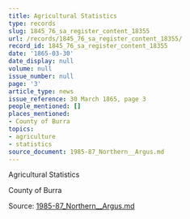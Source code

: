 ```yaml
---
title: Agricultural Statistics
type: records
slug: 1845_76_sa_register_content_18355
url: /records/1845_76_sa_register_content_18355/
record_id: 1845_76_sa_register_content_18355
date: '1865-03-30'
date_display: null
volume: null
issue_number: null
page: '3'
article_type: news
issue_reference: 30 March 1865, page 3
people_mentioned: []
places_mentioned:
- County of Burra
topics:
- agriculture
- statistics
source_document: 1985-87_Northern__Argus.md
---
```


Agricultural Statistics

County of Burra

Source: [1985-87_Northern__Argus.md](/downloads/markdown/1985-87_Northern__Argus.md)
